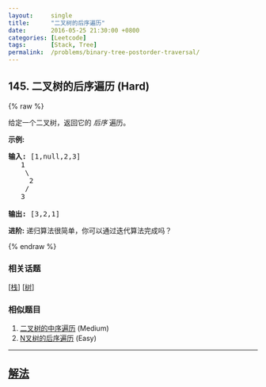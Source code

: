 ```yaml
---
layout:     single
title:      "二叉树的后序遍历"
date:       2016-05-25 21:30:00 +0800
categories: [Leetcode]
tags:       [Stack, Tree]
permalink:  /problems/binary-tree-postorder-traversal/
---
```


## 145. 二叉树的后序遍历 (Hard)

{% raw %}

<p>给定一个二叉树，返回它的 <em>后序&nbsp;</em>遍历。</p>

<p><strong>示例:</strong></p>

<pre><strong>输入:</strong> [1,null,2,3]  
   1
    \
     2
    /
   3 

<strong>输出:</strong> [3,2,1]</pre>

<p><strong>进阶:</strong>&nbsp;递归算法很简单，你可以通过迭代算法完成吗？</p>

{% endraw %}

### 相关话题
  [[栈](https://github.com/openset/leetcode/tree/master/tag/stack/README.md)]
  [[树](https://github.com/openset/leetcode/tree/master/tag/tree/README.md)]

### 相似题目
  1. [二叉树的中序遍历](/problems/binary-tree-inorder-traversal) (Medium)
  1. [N叉树的后序遍历](/problems/n-ary-tree-postorder-traversal) (Easy)

---

## [解法](https://github.com/openset/leetcode/tree/master/problems/binary-tree-postorder-traversal)
